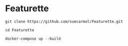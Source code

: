 # Featurette

```
git clone https://github.com/suecarmol/Featurette.git
```

```
cd Featurette
```

```
docker-compose up --build
```

